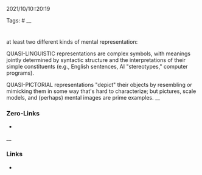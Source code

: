 2021/10/10::20:19

Tags: #
__
# 
at least two different kinds of mental representation:

QUASI-LINGUISTIC representations are complex symbols, with meanings jointly determined by syntactic structure and the interpretations of their simple constituents (e.g., English sentences, AI "stereotypes," computer programs).

QUASI-PICTORIAL representations "depict" their objects by resembling or mimicking them in some way that's hard to characterize; but pictures, scale models, and (perhaps) mental images are prime examples.
__
### Zero-Links
-
__
### Links
-